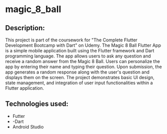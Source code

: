# magic_8_ball

## Description:
This project is part of the coursework for "The Complete Flutter Development Bootcamp with Dart" on Udemy. The Magic 8 Ball Flutter App is a simple mobile application built using the Flutter framework and Dart programming language. The app allows users to ask any question and receive a random answer from the Magic 8 Ball. Users can personalize the app by entering their name and typing their question. Upon submission, the app generates a random response along with the user's question and displays them on the screen. The project demonstrates basic UI design, state management, and integration of user input functionalities within a Flutter application.

## Technologies used: 
- Futter
- -Dart
- Android Studio
